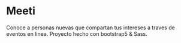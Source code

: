 # Meeti
Conoce a personas nuevas que compartan tus intereses a traves de eventos en linea.
Proyecto hecho con bootstrap5 & Sass. 

